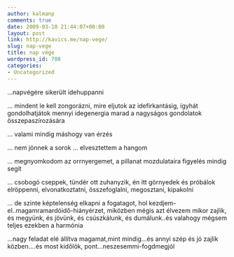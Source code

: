 ```yaml
---
author: kalmanp
comments: true
date: 2009-03-10 21:44:07+00:00
layout: post
link: http://kavics.me/nap-vege/
slug: nap-vege
title: nap vége
wordpress_id: 708
categories:
- Uncategorized
---
```



...napvégére sikerült idehuppanni  

 ... mindent le kell zongorázni, mire eljutok az idefirkantásig, ígyhát gondolhatjátok mennyi idegenergia marad a nagyságos gondolatok összepaszírozására  

 ... valami mindig máshogy van érzés  

 ... nem jönnek a sorok ... elvesztettem a hangom  

 ... megnyomkodom az orrnyergemet, a pillanat mozdulataira figyelés mindig segít  

 ... csobogó cseppek, tündér ott zuhanyzik, én itt görnyedek és próbálok elröppenni, elvonatkoztatni, összefoglalni, megosztani, kipakolni  

 ... de szinte képtelenség elkapni a fogatagot, hol kezdjem-el..magamramardóidő-hiányérzet, miközben mégis azt élvezem mikor zajlik, és megyünk, és jövünk, és csúszkálunk, és dumálunk..és valahogy mégsem teljes ezekben a harmónia  

...nagy feladat elé állítva magamat,mint mindig...és annyi szép és jó zajlik közben....és most kidőlök, pont...neszesemmi-fogdmegjól

